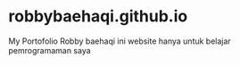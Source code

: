 # robbybaehaqi.github.io
My Portofolio Robby baehaqi 
ini website hanya untuk belajar pemrogramaman saya
